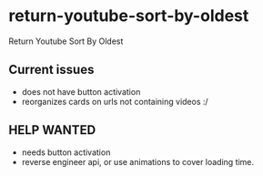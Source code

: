 # return-youtube-sort-by-oldest
 Return Youtube Sort By Oldest


## Current issues
- does not have button activation
- reorganizes cards on urls not containing videos :/


## HELP WANTED
- needs button activation
- reverse engineer api, or use animations to cover loading time.
